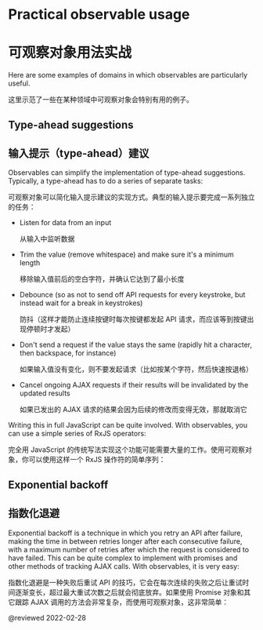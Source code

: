 # Practical observable usage

# 可观察对象用法实战

Here are some examples of domains in which observables are particularly useful.

这里示范了一些在某种领域中可观察对象会特别有用的例子。

## Type-ahead suggestions

## 输入提示（type-ahead）建议

Observables can simplify the implementation of type-ahead suggestions.
Typically, a type-ahead has to do a series of separate tasks:

可观察对象可以简化输入提示建议的实现方式。典型的输入提示要完成一系列独立的任务：

* Listen for data from an input

  从输入中监听数据

* Trim the value (remove whitespace) and make sure it's a minimum length

  移除输入值前后的空白字符，并确认它达到了最小长度

* Debounce (so as not to send off API requests for every keystroke, but instead wait for a break in keystrokes)

  防抖（这样才能防止连续按键时每次按键都发起 API 请求，而应该等到按键出现停顿时才发起）

* Don't send a request if the value stays the same (rapidly hit a character, then backspace, for instance)

  如果输入值没有变化，则不要发起请求（比如按某个字符，然后快速按退格）

* Cancel ongoing AJAX requests if their results will be invalidated by the updated results

  如果已发出的 AJAX 请求的结果会因为后续的修改而变得无效，那就取消它

Writing this in full JavaScript can be quite involved.
With observables, you can use a simple series of RxJS operators:

完全用 JavaScript 的传统写法实现这个功能可能需要大量的工作。使用可观察对象，你可以使用这样一个 RxJS 操作符的简单序列：

<code-example header="Typeahead" path="practical-observable-usage/src/typeahead.ts"></code-example>

## Exponential backoff

## 指数化退避

Exponential backoff is a technique in which you retry an API after failure, making the time in between retries longer after each consecutive failure, with a maximum number of retries after which the request is considered to have failed.
This can be quite complex to implement with promises and other methods of tracking AJAX calls.
With observables, it is very easy:

指数化退避是一种失败后重试 API 的技巧，它会在每次连续的失败之后让重试时间逐渐变长，超过最大重试次数之后就会彻底放弃。如果使用 Promise 对象和其它跟踪 AJAX 调用的方法会非常复杂，而使用可观察对象，这非常简单：

<code-example header="Exponential backoff" path="practical-observable-usage/src/backoff.ts"></code-example>

<!-- links -->

<!-- external links -->

<!-- end links -->

@reviewed 2022-02-28
